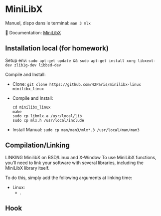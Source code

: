 # MiniLibX

Manuel, dispo dans le terminal: `man 3 mlx`

📑 Documentation: [MiniLibX](https://harm-smits.github.io/42docs/libs/minilibx.html)

## Installation local (for homework)

Setup env: `sudo apt-get update && sudo apt-get install xorg libxext-dev zlib1g-dev libbsd-dev`

Compile and Install:

- Clone: `git clone https://github.com/42Paris/minilibx-linux minilibx_linux`
- Compile and Install:

  ```code
  cd minilibx_linux
  make
  sudo cp libmlx.a /usr/local/lib
  sudo cp mlx.h /usr/local/include
  ```

- Install Manual: `sudo cp man/man3/mlx*.3 /usr/local/man/man3`

## Compilation/Linking

LINKING MinilibX on BSD/Linux and X-Window To use MiniLibX functions, you’ll need to link your software with several libraries, including the MiniLibX library itself.

To do this, simply add the following arguments at linking time:

- Linux:
  - .

## Hook


